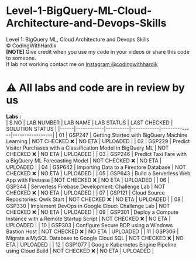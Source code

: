 # Level-1-BigQuery-ML-Cloud-Architecture-and-Devops-Skills
Level 1: BigQuery ML, Cloud Architecture and Devops Skills <br>
©️ CodingWithHardik<br>
**[NOTE]** Give credit when you use my code in your videos or share this code to someone.<br>
If lab not working contact me on [Instagram @codingwithhardik](https://www.instagram.com/codingwithhardik/)<br>
# ⚠️ All labs and code are in review by us
**Labs :**           
| S.NO | LAB NUMBER | LAB NAME | LAB STATUS | LAST CHECKED | SOLUTION STATUS |
|------|------------|----------|------------|--------------|-----------------|
|  01  | GSP247     | Getting Started with BigQuery Machine Learning | NOT CHECKED ❌ | NO ETA  | UPLOADED |
|  02  | GSP229     | Predict Visitor Purchases with a Classification Model in BigQuery ML | NOT CHECKED ❌ | NO ETA  | UPLOADED |
|  03  | GSP246     | Predict Taxi Fare with a BigQuery ML Forecasting Model | NOT CHECKED ❌ | NO ETA  | UPLOADED |
|  04  | GSP642     | Importing Data to a Firestore Database | NOT CHECKED ❌ | NO ETA  | UPLOADED |
|  05  | GSP643     | Build a Serverless Web App with Firebase | NOT CHECKED ❌ | NO ETA  | UPLOADED |
|  06  | GSP344     | Serverless Firebase Development: Challenge Lab | NOT CHECKED ❌ | NO ETA  | UPLOADED |
|  07  | GSP121     | Cloud Source Repositories: Qwik Start | NOT CHECKED ❌ | NO ETA  | UPLOADED |
|  08  | GSP330     | Implement DevOps in Google Cloud: Challenge Lab | NOT CHECKED ❌ | NO ETA  | UPLOADED |
|  09  | GSP301     | Deploy a Compute Instance with a Remote Startup Script | NOT CHECKED ❌ | NO ETA  | UPLOADED |
|  10  | GSP303     | Configure Secure RDP using a Windows Bastion Host | NOT CHECKED ❌ | NO ETA  | UPLOADED |
|  11  | GSP306     | Migrate a MySQL Database to Google Cloud SQL | NOT CHECKED ❌ | NO ETA  | UPLOADED |
|  12  | GSP1077    | Google Kubernetes Engine Pipeline using Cloud Build | NOT CHECKED ❌ | NO ETA  | UPLOADED |
